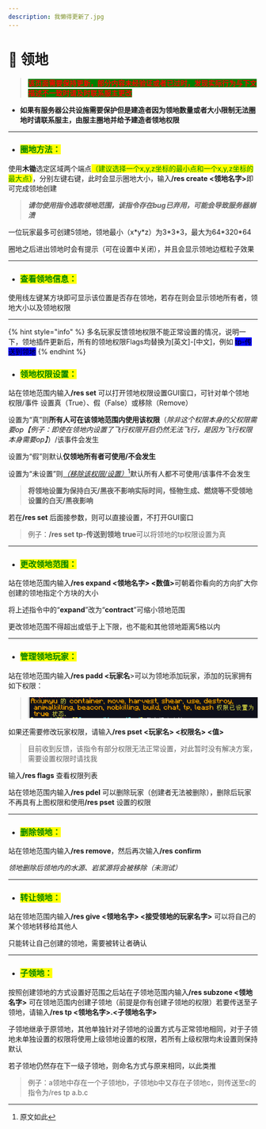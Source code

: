 ```yaml
---
description: 我懒得更新了.jpg
---
```


# 🌵 领地

> <mark style="color:red;background-color:green;">**该页面需要保持更新，部分内容未经验证或者已过时，发现实际行为与下文描述不一致时请及时联系服主更改**</mark>

* **如果有服务器公共设施需要保护但是建造者因为领地数量或者大小限制无法圈地时请联系服主，由服主圈地并给予建造者领地权限**

***

* ### <mark style="color:green;">圈地方法：</mark>

使用**木锄**选定区域两个端点<mark style="color:green;">（建议选择一个x,y,z坐标的最小点和一个x,y,z坐标的最大点）</mark>，分别左键右键，此时会显示圈地大小，输&#x5165;**/res create <领地名字>**&#x5373;可完成领地创建

> _**请勿使用指令选取领地范围，该指令存在bug已弃用，可能会导致服务器崩溃**_

一位玩家最多可创建5领地，领地最小（x\*y\*z）为3\*3\*3，最大为64\*320\*64

圈地之后进出领地时会有提示（可在设置中关闭），并且会显示领地边框粒子效果

***

* ### <mark style="color:green;">查看领地信息：</mark>

使用线左键某方块即可显示该位置是否存在领地，若存在则会显示领地所有者，领地大小以及领地权限

***

{% hint style="info" %}
多名玩家反馈领地权限不能正常设置的情况，说明一下，领地插件更新后，所有的领地权限Flags均替换为\[英文]-\[中文]，例如 <mark style="background-color:blue;">tp-传送到领地</mark> &#x20;
{% endhint %}

* ### <mark style="color:green;">领地权限设置：</mark>

站在领地范围内输&#x5165;**/res set** 可以打开领地权限设置GUI窗口，可针对单个领地 权限/事件 设置真（True）、假（False）或移除（Remove）



设置为“真”则**所有人可在该领地范围内使用该权限**（_除非这个权限本身的父权限需要op【例子：即使在领地内设置了飞行权限开启仍然无法飞行，是因为飞行权限本身需要op】_）/该事件会发生

设置为“假”则默认**仅领地所有者可使用/不会发生**

设置为“未设置”则[_（移除该权限/设置）_](#user-content-fn-1)[^1]默认所有人都不可使用/该事件不会发生

> **将领地设置为保持白天/黑夜不影响实际时间，怪物生成、燃烧等不受领地设置的白天/黑夜影响**



若&#x5728;**/res set** 后面接参数，则可以直接设置，不打开GUI窗口

> 例子：**/res set tp-传送到领地 true**可以将领地的tp权限设置为真

***

* ### <mark style="color:green;">更改领地范围：</mark>

站在领地范围内输&#x5165;**/res expand <领地名字> <数值>**&#x53EF;朝着你看向的方向扩大你创建的领地指定个方块的大小

将上述指令中的“**expand**”改为“**contract**”可缩小领地范围

更改领地范围不得超出或低于上下限，也不能和其他领地距离5格以内

***

* ### <mark style="color:green;">管理领地玩家：</mark>

站在领地范围内输&#x5165;**/res padd <玩家名**>可以为领地添加玩家，添加的玩家拥有如下权限：

> <img src="../../.gitbook/assets/屏幕截图 2023-10-06 195133.png" alt="" data-size="original">

如果还需要修改玩家权限，请输&#x5165;**/res pset <玩家名> <权限名> <值>**

> 目前收到反馈，该指令有部分权限无法正常设置，对此暂时没有解决方案，需要设置权限时请找我



输&#x5165;**/res flags** 查看权限列表

站在领地范围内输&#x5165;**/res pdel** 可以删除玩家（创建者无法被删除），删除后玩家不再具有上图权限和使&#x7528;**/res pset** 设置的权限

***

* ### <mark style="color:green;">删除领地：</mark>

站在领地范围内输&#x5165;**/res remove**，然后再次输&#x5165;**/res confirm**

_领地删除后领地内的水源、岩浆源将会被移除（未测试）_

***

* ### <mark style="color:green;">转让领地：</mark>

站在领地范围内输&#x5165;**/res give <领地名字> <接受领地的玩家名字>** 可以将自己的某个领地转移给其他人

只能转让自己创建的领地，需要被转让者确认

***

* ### <mark style="color:green;">子领地：</mark>

按照创建领地的方式设置好范围之后站在子领地范围内输&#x5165;**/res subzone <领地名字>** 可在领地范围内创建子领地（前提是你有创建子领地的权限）若要传送至子领地，请输&#x5165;**/res tp <领地名字>.<子领地名字>**

子领地继承于原领地，其他单独针对子领地的设置方式与正常领地相同，对于子领地未单独设置的权限将使用上级领地设置的权限，若所有上级权限均未设置则保持默认

若子领地仍然存在下一级子领地，则命名方式与原来相同，以此类推

> 例子：a领地中存在一个子领地b，子领地b中又存在子领地c，则传送至c的指令为/res tp a.b.c

[^1]: 原文如此
